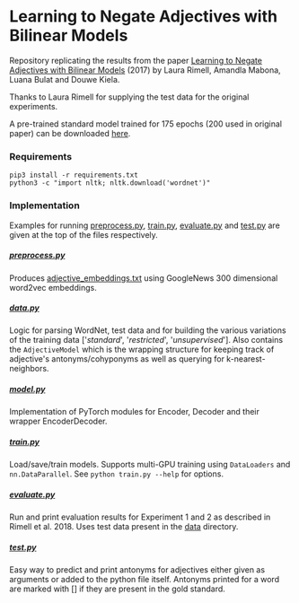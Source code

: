 # Learning to Negate Adjectives with Bilinear Models
Repository replicating the results from the paper [Learning to Negate Adjectives with Bilinear Models](https://www.aclweb.org/anthology/E/E17/E17-2012.pdf) (2017) by Laura Rimell, Amandla Mabona, Luana Bulat and Douwe Kiela.

Thanks to Laura Rimell for supplying the test data for the original experiments.

A pre-trained standard model trained for 175 epochs (200 used in original paper) can be downloaded [here](https://drive.google.com/open?id=193yw5ch1ekp-1o8y75IS9La0ZM2oEm3V).

### Requirements
`pip3 install -r requirements.txt`  
`python3 -c "import nltk; nltk.download('wordnet')"`

### Implementation
Examples for running [preprocess.py](preprocess.py), [train.py](train.py), [evaluate.py](evaluate.py) and [test.py](test.py) are given at the top of the files respectively.

##### [preprocess.py](preprocess.py)
Produces [adjective_embeddings.txt](data/adjective_embeddings.tsv) using GoogleNews 300 dimensional word2vec embeddings.

##### [data.py](data.py)
Logic for parsing WordNet, test data and for building the various variations of the training data ['*standard*', '*restricted*', '*unsupervised*']. Also contains the `AdjectiveModel` which is the wrapping structure for keeping track of adjective's antonyms/cohyponyms as well as querying for k-nearest-neighbors.

##### [model.py](model.py)
Implementation of PyTorch modules for Encoder, Decoder and their wrapper EncoderDecoder.

##### [train.py](train.py)
Load/save/train models. Supports multi-GPU training using `DataLoaders` and `nn.DataParallel`. See `python train.py --help` for options.

##### [evaluate.py](evaluate.py)
Run and print evaluation results for Experiment 1 and 2 as described in Rimell et al. 2018. Uses test data present in the [data](data) directory.

##### [test.py](test.py)
Easy way to predict and print antonyms for adjectives either given as arguments or added to the python file itself. Antonyms printed for a word are marked with [] if they are present in the gold standard.
